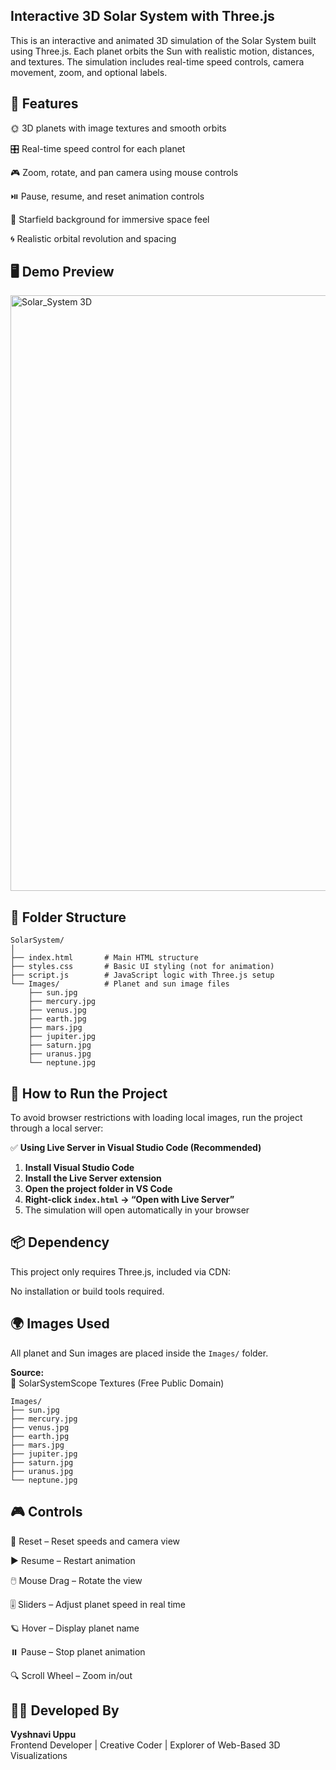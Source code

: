 ## Interactive 3D Solar System with Three.js

This is an interactive and animated 3D simulation of the Solar System built using Three.js. Each planet orbits the Sun with realistic motion, distances, and textures. The simulation includes real-time speed controls, camera movement, zoom, and optional labels.

## 🌟 Features
🌞 3D planets with image textures and smooth orbits

🎛️ Real-time speed control for each planet

🎮 Zoom, rotate, and pan camera using mouse controls

⏯️ Pause, resume, and reset animation controls

🌌 Starfield background for immersive space feel

🌀 Realistic orbital revolution and spacing

## 🖥️ Demo Preview

<img width="953" alt="Solar_System 3D" src="https://github.com/user-attachments/assets/d83c4f24-d22b-443b-9245-10c086149489" />

## 📁 Folder Structure

```text
SolarSystem/
│
├── index.html       # Main HTML structure
├── styles.css       # Basic UI styling (not for animation)
├── script.js        # JavaScript logic with Three.js setup
└── Images/          # Planet and sun image files
    ├── sun.jpg
    ├── mercury.jpg
    ├── venus.jpg
    ├── earth.jpg
    ├── mars.jpg
    ├── jupiter.jpg
    ├── saturn.jpg
    ├── uranus.jpg
    └── neptune.jpg
``` 



## 🚀 How to Run the Project

To avoid browser restrictions with loading local images, run the project through a local server:

✅ **Using Live Server in Visual Studio Code (Recommended)**

1. **Install Visual Studio Code**  
2. **Install the Live Server extension**  
3. **Open the project folder in VS Code**  
4. **Right-click `index.html` → “Open with Live Server”**  
5. The simulation will open automatically in your browser


## 📦 Dependency
This project only requires Three.js, included via CDN:

<script src="https://cdn.jsdelivr.net/npm/three@0.158.0/build/three.min.js"></script>
No installation or build tools required.

## 🌍 Images Used

All planet and Sun images are placed inside the `Images/` folder.

**Source:**  
🔗 SolarSystemScope Textures (Free Public Domain)

```text
Images/
├── sun.jpg
├── mercury.jpg
├── venus.jpg
├── earth.jpg
├── mars.jpg
├── jupiter.jpg
├── saturn.jpg
├── uranus.jpg
└── neptune.jpg
```


## 🎮 Controls
🔄 Reset – Reset speeds and camera view

▶️ Resume – Restart animation

🖱️ Mouse Drag – Rotate the view

🎚️ Sliders – Adjust planet speed in real time

🪐 Hover – Display planet name 

⏸️ Pause – Stop planet animation

🔍 Scroll Wheel – Zoom in/out

## 👩‍💻 Developed By

**Vyshnavi Uppu**  
Frontend Developer | Creative Coder | Explorer of Web-Based 3D Visualizations


